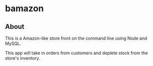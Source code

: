 # bamazon

## About 
This is a Amazon-like store front on the command line using Node and MySQL.

This app will take in orders from customers and deplete stock from the store's inventory. 
